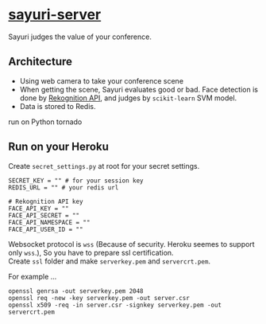 [sayuri-server](https://sayuri-server.herokuapp.com/home)
=============

Sayuri judges the value of your conference.

## Architecture
* Using web camera to take your conference scene
* When getting the scene, Sayuri evaluates good or bad. Face detection is done by [Rekognition API](https://rekognition.com/), and judges by `scikit-learn` SVM model.
* Data is stored to Redis.

run on Python tornado

## Run on your Heroku
Create `secret_settings.py` at root for your secret settings.

```
SECRET_KEY = "" # for your session key
REDIS_URL = "" # your redis url

# Rekognition API key
FACE_API_KEY = ""
FACE_API_SECRET = ""
FACE_API_NAMESPACE = ""
FACE_API_USER_ID = ""
```
Websocket protocol is `wss` (Because of security. Heroku seemes to support only `wss`.), So you have to prepare ssl certification.  
Create `ssl` folder and make `serverkey.pem` and `servercrt.pem`.

For example ...

```
openssl genrsa -out serverkey.pem 2048
openssl req -new -key serverkey.pem -out server.csr
openssl x509 -req -in server.csr -signkey serverkey.pem -out servercrt.pem
```

